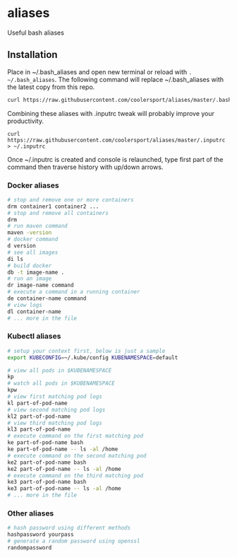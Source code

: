 # aliases
Useful bash aliases

## Installation

Place in ~/.bash_aliases and open new terminal or reload with `. ~/.bash_aliases`.
The following command will replace ~/.bash_aliases with the latest copy from this repo.

```bash
curl https://raw.githubusercontent.com/coolersport/aliases/master/.bash_aliases > ~/.bash_aliases
```

Combining these aliases with .inputrc tweak will probably improve your productivity.

```
curl https://raw.githubusercontent.com/coolersport/aliases/master/.inputrc > ~/.inputrc
```

Once ~/.inputrc is created and console is relaunched, type first part of the command then traverse history with up/down arrows.

### Docker aliases

```bash
# stop and remove one or more containers
drm container1 container2 ...
# stop and remove all containers
drm
# run maven command
maven -version
# docker command
d version
# see all images
di ls
# build docker
db -t image-name .
# run an image
dr image-name command
# execute a command in a running container
de container-name command
# view logs
dl container-name
# ... more in the file
```

### Kubectl aliases

```bash
# setup your context first, below is just a sample
export KUBECONFIG=~/.kube/config KUBENAMESPACE=default

# view all pods in $KUBENAMESPACE
kp
# watch all pods in $KUBENAMESPACE
kpw
# view first matching pod logs
kl part-of-pod-name
# view second matching pod logs
kl2 part-of-pod-name
# view third matching pod logs
kl3 part-of-pod-name
# execute command on the first matching pod
ke part-of-pod-name bash
ke part-of-pod-name -- ls -al /home
# execute command on the second matching pod
ke2 part-of-pod-name bash
ke2 part-of-pod-name -- ls -al /home
# execute command on the third matching pod
ke3 part-of-pod-name bash
ke3 part-of-pod-name -- ls -al /home
# ... more in the file
```

### Other aliases

```bash
# hash password using different methods
hashpassword yourpass
# generate a random password using openssl
randompassword
```
